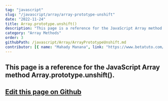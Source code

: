 ```yaml
---
tag: "javascript"
slug: "/javascript/array/array-prototype-unshift"
date: "2022-11-24"
title: Array.prototype.unshift()
description: "This page is a reference for the JavaScript Array method Array.prototype.unshift()."
category: "Array Methods"
order: 3
githubPath: /javascript/Array/ArrayPrototypeUnshift.md
contributor: [{ name: "Mahady Manana", link: "https://www.betatuto.com/" }]
---
```



## This page is a reference for the JavaScript Array method Array.prototype.unshift().

## <a href="https://github.com/mahady-manana/betatuto-docs/tree/main/docs/javascript/Array/ArrayPrototypeUnshift.md" target="_blank">Edit this page on Github</a>

